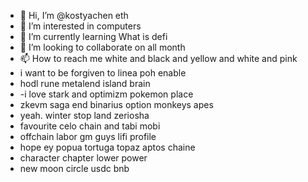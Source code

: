 - 👋 Hi, I’m @kostyachen eth
- 👀 I’m interested in computers
- 🌱 I’m currently learning What is defi
- 💞️ I’m looking to collaborate on all month
- 📫 How to reach me white and black and yellow and white and pink
- i want to be forgiven to linea poh enable
- hodl rune metalend island brain
- -i love stark and optimizm pokemon place
- zkevm saga end binarius option monkeys apes
- yeah. winter stop land zeriosha
- favourite celo chain and tabi mobi
- offchain labor gm guys lifi profile
- hope ey popua tortuga topaz aptos chaine
- character chapter lower power
- new moon circle usdc bnb
